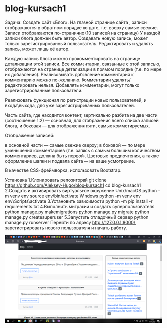 # blog-kursach1
Задача: Создать сайт «Блог».
На главной странице сайта , записи отображаются в обратном порядке по дате, т.е. вверху самые свежие. Записи отображаются по-странично (10 записей на страницу) У каждой записи блога должен быть автор. Создавать новую запись, может только зарегистрированный пользователь. Редактировать и удалять запись, может лишь её автор.

Каждую запись блога можно прокомментировать на странице детализации этой записи. Все комментарии, связанные с этой записью, отображаются на странице детализации в прямом порядке (т.е. по мере их добавления). Реализовывать добавление комментария к комментарию можно по-желанию. Комментарии удалять/редактировать нельзя. Добавлять комментарии, могут только зарегистрированные пользователи.

Реализовать функционал по регистрации новых пользователей, и входа\выхода, для уже зарегистрированных пользователей.

Часть сайта, где находится контент, вертикально разбита на две части (соотношение 1:2) — основная, для отображения всего списка записей блога, и боковая — для отображения пяти, самых комметируемых.

Отображение записей:

в основной части — самые свежие сверху;
в боковой — по мере уменьшения комментариев (т.е. запись с самым большим количеством комментариев, должна быть первой).
Цветовые предпочтения, а также оформление шапки и подвала сайта — на ваше усмотрение.

В качестве CSS-фреймворка, использовать Bootstrap.

Установка
1.Клонировать репозиторий
git clone https://github.com/Aleksey-Hugo/blog-kursach1
cd blog-kursach1
2.Создать и активировать виртуальное окружение
Unix/macOS
python -m venv env
source env/bin/activate
Windows
python -m venv env
env\Scripts\activate
3.Установить зависимости
python -m pip install -r requirements.txt
4.Выполнить миграции и создать суперпользователя
python manage.py makemigrations
python manage.py migrate
python manage.py createsuperuser
5.Запустить отладочный сервер
python manage.py runserver
Перейти по адресу http://127.0.0.1:8000/, зарегистрировать нового пользователя и начать работу.

![Image alt](https://github.com/Aleksey-Hugo/blog-kursach1/blob/main/Снимок%20экрана%20(1999).png)
